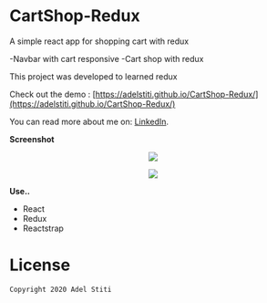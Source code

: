 # CartShop-Redux

A simple react app for shopping cart with redux

-Navbar with cart responsive
-Cart shop with redux

This project was developed to learned redux 

Check out the demo : [https://adelstiti.github.io/CartShop-Redux/](https://adelstiti.github.io/CartShop-Redux/)

You can read more about me on: [LinkedIn](https://www.linkedin.com/in/adel-stiti-9ba760158/).

**Screenshot**

<p align="center"><img src="https://i.ibb.co/vQ3G0Dc/image.png" /></p>
<p align="center"><img src="https://i.ibb.co/BL9JDxK/image.png" /></p>

**Use..**
- React
- Redux
- Reactstrap

# License

    Copyright 2020 Adel Stiti
